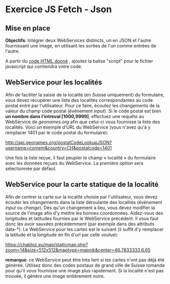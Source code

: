 # Exercice JS Fetch - Json

## Mise en place

**Objectifs**:  Intégrer deux WebServices distincts, un en JSON et l'autre fournissant une image,  en utilisant les sorties de l'un comme entrées de l'autre.

A partir du [code HTML donné](resources/jsFetchJson.html) , ajoutez la balise "script" pour le fichier javascript qui contiendra votre code.

## WebService pour les localités

Afin de faciliter la saisie de la localité (en Suisse uniquement) du formulaire, vous devez récupérer une liste des localités correspondantes au code postal entré par l'utilisateur. Pour ce faire, écoutez les changements de la valeur du champ code postal (événement *input*).  Si le code postal est bien **un nombre dans l'intreval [1000,9999]**, effectuez une requête au WebService de *geonames.org* afin que celui-ci vous fournisse la liste des localités. Voici un exemple d'URL du WebService (vous n'avez qu'à y remplacer 1401 par le code postal du formulaire):

http://api.geonames.org/postalCodeLookupJSON?username=comem&country=CH&postalcode=1401

Une fois la liste reçue, il faut peupler le champ « localité » du formulaire avec les données reçues du WebService. La première *option* sera sélectionnée par défaut.

## WebService pour la carte statique de la localité

 Afin de centrer la carte sur la localité choisie par l'utilisateur, vous devez écouter les changements dans la liste déroulante des localités (événement *input* ou *change*). Dès qu'un changement a lieu, vous devez modifier la source de l'image afin d'y mettre les bonnes coordonnées. Aidez-vous des longitudes et latitudes fournies par le WebService précédent. Il vous faut donc les avoir sauvées précédemment (par exemple dans des attributs data-*). Le WebService pour les cartes est le suivant (il suffit d'y remplacer la latitude et la longitude en fin d'url par celle voulue):

https://chabloz.eu/map/staticmap.php?zoom=14&size=512x512&maptype=mapnik&center=46.7833333,6.65

**remarque**: ce WebService peut être très lent si les cartes n'ont pas déjà été générée. Utilisez donc des codes postaux de grand ville de Suisse romande pour qu'il vous fournisse une image plus rapidement. Si la localité n'est pas trouvée, il génère une image entièrement noire.
